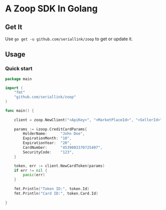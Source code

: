 # A Zoop SDK In Golang #

## Get It ##

Use `go get -u github.com/seriallink/zoop` to get or update it.

## Usage ##

### Quick start ###

```go
package main

import (
    "fmt"
    "github.com/seriallink/zoop"
)

func main() {
    
    client = zoop.NewClient("<ApiKey>", "<MarketPlaceId>", "<SellerId>")
    
    params := &zoop.CreditCardParams{
        HolderName:      "John Doe",
        ExpirationMonth: "10",
        ExpirationYear:  "20",
        CardNumber:      "4539003370725497",
        SecurityCode:    "123",
    }

    token, err := client.NewCardToken(params)
    if err != nil {
        panic(err)
    }
  
    fmt.Println("Token ID:", token.Id)
    fmt.Println("Card ID:", token.Card.Id)
  
}
```
